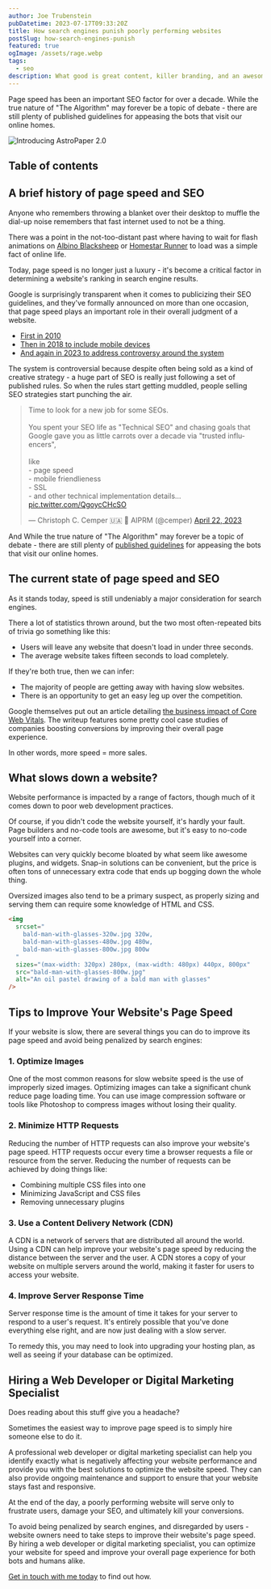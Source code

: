 ```yaml
---
author: Joe Trubenstein
pubDatetime: 2023-07-17T09:33:20Z
title: How search engines punish poorly performing websites
postSlug: how-search-engines-punish
featured: true
ogImage: /assets/rage.webp
tags:
  - seo
description: What good is great content, killer branding, and an awesome product - if no one will wait around for it to load? Learn how poor page performance could get you sent to the back of the SEO line.
---
```


Page speed has been an important SEO factor for over a decade. While the true nature of "The Algorithm" may forever be a topic of debate - there are still plenty of published guidelines for appeasing the bots that visit our online homes.

![Introducing AstroPaper 2.0](/assets/rage.webp)

## Table of contents

## A brief history of page speed and SEO

Anyone who remembers throwing a blanket over their desktop to muffle the dial-up noise remembers that fast internet used to not be a thing.

There was a point in the not-too-distant past where having to wait for flash animations on [Albino Blacksheep](https://www.albinoblacksheep.com/flash/fingertips) or [Homestar Runner](https://homestarrunner.com/sbemails/45-techno) to load was a simple fact of online life.

Today, page speed is no longer just a luxury - it's become a critical factor in determining a website's ranking in search engine results.

Google is surprisingly transparent when it comes to publicizing their SEO guidelines, and they've formally announced on more than one occasion, that page speed plays an important role in their overall judgment of a website.

- [First in 2010](https://developers.google.com/search/blog/2010/04/using-site-speed-in-web-search-ranking)
- [Then in 2018 to include mobile devices](https://developer.chrome.com/blog/search-ads-speed/)
- [And again in 2023 to address controversy around the system](https://developers.google.com/search/docs/appearance/page-experience)

The system is controversial because despite often being sold as a kind of creative strategy - a huge part of SEO is really just following a set of published rules. So when the rules start getting muddled, people selling SEO strategies start punching the air.

<div class="flex items-center justify-center w-full">
<blockquote class="twitter-tweet"><p lang="en" dir="ltr">Time to look for a new job for some SEOs.<br><br>You spent your SEO life as &quot;Technical SEO&quot; and chasing goals that Google gave you as little carrots over a decade via &quot;trusted influencers&quot;,<br><br>like<br>- page speed<br>- mobile friendlieness<br>- SSL <br>- and other technical implementation details… <a href="https://t.co/QgoycCHcSO">pic.twitter.com/QgoycCHcSO</a></p>&mdash; Christoph C. Cemper 🇺🇦 🧡 AIPRM (@cemper) <a href="https://twitter.com/cemper/status/1649736700371906562?ref_src=twsrc%5Etfw">April 22, 2023</a></blockquote> <script async src="https://platform.twitter.com/widgets.js" charset="utf-8"></script>
</div>

And While the true nature of "The Algorithm" may forever be a topic of debate - there are still plenty of [published guidelines](https://developers.google.com/search/docs/fundamentals/seo-starter-guide) for appeasing the bots that visit our online homes.

## The current state of page speed and SEO

As it stands today, speed is still undeniably a major consideration for search engines.

There a lot of statistics thrown around, but the two most often-repeated bits of trivia go something like this:

- Users will leave any website that doesn't load in under three seconds.
- The average website takes fifteen seconds to load completely.

If they're both true, then we can infer:

- The majority of people are getting away with having slow websites.
- There is an opportunity to get an easy leg up over the competition.

Google themselves put out an article detailing [the business impact of Core Web Vitals](https://web.dev/vitals-business-impact/). The writeup features some pretty cool case studies of companies boosting conversions by improving their overall page experience.

In other words, more speed = more sales.

## What slows down a website?

Website performance is impacted by a range of factors, though much of it comes down to poor web development practices.

Of course, if you didn't code the website yourself, it's hardly your fault. Page builders and no-code tools are awesome, but it's easy to no-code yourself into a corner.

Websites can very quickly become bloated by what seem like awesome plugins, and widgets. Snap-in solutions can be convenient, but the price is often tons of unnecessary extra code that ends up bogging down the whole thing.

Oversized images also tend to be a primary suspect, as properly sizing and serving them can require some knowledge of HTML and CSS.

```html
<img
  srcset="
    bald-man-with-glasses-320w.jpg 320w,
    bald-man-with-glasses-480w.jpg 480w,
    bald-man-with-glasses-800w.jpg 800w
  "
  sizes="(max-width: 320px) 280px, (max-width: 480px) 440px, 800px"
  src="bald-man-with-glasses-800w.jpg"
  alt="An oil pastel drawing of a bald man with glasses"
/>
```

## Tips to Improve Your Website's Page Speed

If your website is slow, there are several things you can do to improve its page speed and avoid being penalized by search engines:

### 1. Optimize Images

One of the most common reasons for slow website speed is the use of improperly sized images. Optimizing images can take a significant chunk reduce page loading time. You can use image compression software or tools like Photoshop to compress images without losing their quality.

### 2. Minimize HTTP Requests

Reducing the number of HTTP requests can also improve your website's page speed. HTTP requests occur every time a browser requests a file or resource from the server. Reducing the number of requests can be achieved by doing things like:

- Combining multiple CSS files into one
- Minimizing JavaScript and CSS files
- Removing unnecessary plugins

### 3. Use a Content Delivery Network (CDN)

A CDN is a network of servers that are distributed all around the world. Using a CDN can help improve your website's page speed by reducing the distance between the server and the user. A CDN stores a copy of your website on multiple servers around the world, making it faster for users to access your website.

### 4. Improve Server Response Time

Server response time is the amount of time it takes for your server to respond to a user's request. It's entirely possible that you've done everything else right, and are now just dealing with a slow server.

To remedy this, you may need to look into upgrading your hosting plan, as well as seeing if your database can be optimized.

## Hiring a Web Developer or Digital Marketing Specialist

Does reading about this stuff give you a headache?

Sometimes the easiest way to improve page speed is to simply hire someone else to do it.

A professional web developer or digital marketing specialist can help you identify exactly what is negatively affecting your website performance and provide you with the best solutions to optimize the website speed. They can also provide ongoing maintenance and support to ensure that your website stays fast and responsive.

At the end of the day, a poorly performing website will serve only to frustrate users, damage your SEO, and ultimately kill your conversions.

To avoid being penalized by search engines, and disregarded by users - website owners need to take steps to improve their website's page speed. By hiring a web developer or digital marketing specialist, you can optimize your website for speed and improve your overall page experience for both bots and humans alike.

[Get in touch with me today](/contact) to find out how.
